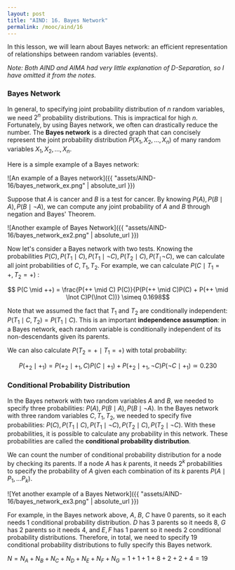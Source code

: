 ```yaml
---
layout: post
title: "AIND: 16. Bayes Network"
permalink: /mooc/aind/16
---
```


In this lesson, we will learn about Bayes network: an efficient representation of relationships between random variables (events).

*Note: Both AIND and AIMA had very little explanation of D-Separation, so I have omitted it from the notes.*

### Bayes Network

In general, to specifying joint probability distribution of $n$ random variables, we need  $2^n$ probability distributions. This is impractical for high $n$. Fortunately, by using Bayes network, we often can drastically reduce the number. The **Bayes network** is a directed graph that can concisely represent the joint probability distribution $P(X_1, X_2, \ldots, X_n)$ of many random variables $X_1, X_2, \ldots, X_n$. 

Here is a simple example of a Bayes network:

![An example of a Bayes network]({{ "assets/AIND-16/bayes_network_ex.png" | absolute_url }})

Suppose that $A$ is cancer and $B$ is a test for cancer. By knowing $P(A), P(B \mid A), P(B \mid \lnot A)$, we can compute any joint probability of $A$ and $B$ through negation and Bayes' Theorem.

![Another example of Bayes Network]({{ "assets/AIND-16/bayes_network_ex2.png" | absolute_url }})

Now let's consider a Bayes network with two tests. Knowing the probabilities $P(C), P(T_1 \mid C), P(T_1 \mid \lnot C), P(T_2 \mid C), P(T_ \mid \lnot C)$, we can calculate all joint probabilities of $C, T_1, T_2$. For example, we can calculate  $P(C \mid T_1 = +, T_2 = +)$ :

$$ P(C \mid ++) = \frac{P(++ \mid C) P(C)}{P(P(++ \mid C)P(C) + P(++ \mid \lnot C)P(\lnot C))} \simeq 0.1698$$

Note that we assumed the fact that $T_1$ and $T_2$ are conditionally independent: $P(T_1 \mid C, T_2) = P(T_1 \mid C)$. This is an important **independence assumption**: in a Bayes network, each random variable is conditionally independent of its non-descendants given its parents.

We can also calculate $P(T_2 = + \mid T_1 = +)$ with total probability:

$$P(+_2 \mid +_1) = P(+_2 \mid +_1, C) P(C \mid +_1) + P(+_2 \mid +_1, \lnot C) P(\lnot C \mid +_1) \simeq 0.230$$

### Conditional Probability Distribution

In the Bayes network with two random variables $A$ and $B$, we needed to specify three probabilities: $P(A), P(B \mid A), P(B \mid \lnot A)$. In the Bayes network with three random variables $C, T_1, T_2$, we needed to specify five probabilities: $P(C), P(T_1 \mid C), P(T_1 \mid \lnot C), P(T_2 \mid C), P(T_2 \mid \lnot C)$. With these probabilities, it is possible to calculate any probability in this network. These probabilities are called the **conditional probability distribution**.

We can count the number of conditional probability distribution for a node by checking its parents. If a node $A$ has $k$ parents, it needs $2^k$ probabilities to specify the probability of $A$ given each combination of its $k$ parents $P(A \mid P_1, \ldots P_k)$.

![Yet another example of a Bayes Network]({{ "assets/AIND-16/bayes_network_ex3.png" | absolute_url }})

For example, in the Bayes network above, $A$, $B$, $C$ have $0$ parents, so it each needs 1 conditional probability distribution. $D$ has $3$ parents so it needs $8$, $G$ has $2$ parents so it needs $4$, and $E, F$ has $1$ parent so it needs $2$ conditional probability distributions. Therefore, in total, we need to specify $19$ conditional probability distributions to fully specify this Bayes network.

$N = N_A + N_B + N_C + N_D + N_E + N_F + N_G = 1+1+1+8+2+2+4=19$


